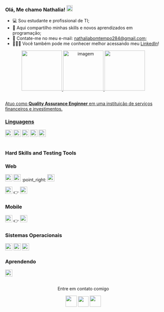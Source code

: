 ### Olá, Me chamo Nathalia! <img height="20em" src="https://user-images.githubusercontent.com/70415844/177430620-1a1a1149-ebb2-4862-b2da-18d4a517e1a1.jpg"> 

- 💻 Sou estudante e profissional de TI;
- 🥇 Aqui compartilho minhas skills e novos aprendizados em programação;
- :bell: Contate-me no meu e-mail: nathaliabomtempo284@gmail.com;
- 🙋🏻‍♀️ Você também pode me conhecer melhor acessando meu [LinkedIn](https://www.linkedin.com/in/nathalia-bomtempo/)!

<div>
  <p align="center">
  <a href="https://github.com/NathaliaBomtemp">
  <img height="130em" src="https://github-readme-stats.vercel.app/api?username=NathaliaBomtemp&show_icons=true&theme=buefy&include_all_commits=true&count_private=true"/>
  <img align="top-right" height="130em" alt="imagem" src="https://user-images.githubusercontent.com/70415844/163290236-c9196569-d5ff-4b63-9b41-dfc82a27d027.png">

  <img height="130em" src="https://github-readme-stats.vercel.app/api/top-langs/?username=NathaliaBomtemp&layout=compact&langs_count=7&theme=buefy"/>   
</div>   
    
  
 ## 
 
Atuo como **Quality Assurance Enginner** em uma instituição de serviços financeiros e investimentos. 
 
  ### Linguagens
  
  <div>  
    <img height="23" src="https://img.shields.io/badge/JavaScript-F7DF1E?style=for-the-badge&logo=javascript&logoColor=black"></a>
    <img height="23" src="https://img.shields.io/badge/R-276DC3?style=for-the-badge&logo=r&logoColor=white"></a>
    <img height="23" src="https://img.shields.io/badge/python-3670A0?style=for-the-badge&logo=python&logoColor=ffdd54" target="_blank"></a>
    <img height="23" src="https://img.shields.io/badge/Java-ED8B00?style=for-the-badge&logo=java&logoColor=white" target="_blank"></a>
    <img height="23" src="https://img.shields.io/badge/TypeScript-007ACC?style=for-the-badge&logo=typescript&logoColor=white" target="_blank"></a> 
   </div>
   
  #
  
  ### Hard Skills and Testing Tools   
  
      
  ### Web
    
 <div> 
   <img height="23" src="https://img.shields.io/badge/JavaScript-F7DF1E?style=for-the-badge&logo=javascript&logoColor=black"></a>
   <img height="23" src="https://img.shields.io/badge/TypeScript-007ACC?style=for-the-badge&logo=typescript&logoColor=white" target="_blank"></a> 
  :point_right: <img height="23" src="https://img.shields.io/badge/Cypress-black?style=for-the-badge&logo=cypress&logoColor=white"></a> 
 
   <img height="23" src="https://img.shields.io/badge/Java-ED8B00?style=for-the-badge&logo=java&logoColor=white" target="_blank"></a> :point_right: <img    height="23" src="https://img.shields.io/badge/Selenium WebDriver -26ca32?style=for-the-badge&logoColor=white" target="_blank"></a> 
 
 
  ### Mobile
 
  <img height="23" src="https://img.shields.io/badge/Java-ED8B00?style=for-the-badge&logo=java&logoColor=white" target="_blank"></a> :point_right:	<img height="23" src="https://img.shields.io/badge/Appium-7d4ea6?style=for-the-badge&logoColor=white" target="_blank"></a>
 
  ### Sistemas Operacionais

  <img height="23" src="https://img.shields.io/badge/Windows-171773?style=for-the-badge&logo=windows&logoColor=white" target="_blank"></a> 
  <img height="23" src="https://img.shields.io/badge/Linux-Ubuntu-E95420?style=for-the-badge&logo=ubuntu&logoColor=white" target="_blank"></a> <img height="23" src="https://img.shields.io/badge/Android-3DDC84?style=for-the-badge&logo=android&logoColor=white" target="_blank"></a> 
 

   ###  Aprendendo 
  <img height="23" src="https://img.shields.io/badge/Ruby-CC342D?style=for-the-badge&logo=ruby&logoColor=white" target="_blank"></a>    
 <div>   
 
 ## 
 <div> 
 <p align="center"> Entre em contato comigo </>


  <p align="center"> <a href="https://www.linkedin.com/in/nathalia-bomtempo/" target="_blank">
  <img height="36" src="https://user-images.githubusercontent.com/70415844/179119230-354efe27-2274-4fa6-8481-d55070d318f7.svg" target="_blank"></a>
 
  <a href="https://github.com/NathaliaBomtemp">
  <img height="34" src="https://user-images.githubusercontent.com/70415844/179119283-522b4ecb-d605-4752-870e-d42a278f074c.svg"></a>
  
   <a href="https://www.instagram.com/nath_bomtempo/" target="_blank">
  <img height="36" src="https://user-images.githubusercontent.com/70415844/179282806-615720a0-2d85-4edf-b703-8d9e0528a948.svg"></a>
</div>

